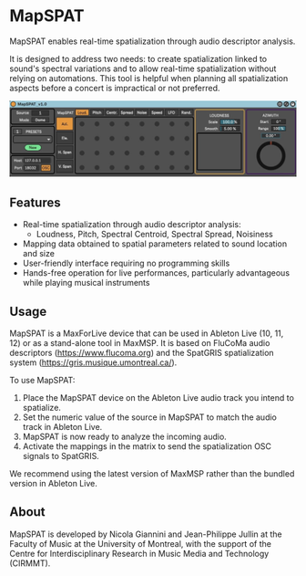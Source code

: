 # MapSPAT

MapSPAT enables real-time spatialization through audio descriptor analysis. 

It is designed to address two needs: to create spatialization linked to sound's spectral variations and to allow real-time spatialization without relying on automations. This tool is helpful when planning all spatialization aspects before a concert is impractical or not preferred.

![device](Docs/device.jpeg)

## Features

- Real-time spatialization through audio descriptor analysis:
  - Loudness, Pitch, Spectral Centroid, Spectral Spread, Noisiness
- Mapping data obtained to spatial parameters related to sound location and size
- User-friendly interface requiring no programming skills
- Hands-free operation for live performances, particularly advantageous while playing musical instruments

## Usage

MapSPAT is a MaxForLive device that can be used in Ableton Live (10, 11, 12) or as a stand-alone tool in MaxMSP. It is based on FluCoMa audio descriptors (https://www.flucoma.org) and the SpatGRIS spatialization system (https://gris.musique.umontreal.ca/).

To use MapSPAT:

1. Place the MapSPAT device on the Ableton Live audio track you intend to spatialize.
2. Set the numeric value of the source in MapSPAT to match the audio track in Ableton Live.
3. MapSPAT is now ready to analyze the incoming audio.
4. Activate the mappings in the matrix to send the spatialization OSC signals to SpatGRIS.

We recommend using the latest version of MaxMSP rather than the bundled version in Ableton Live.

## About

MapSPAT is developed by Nicola Giannini and Jean-Philippe Jullin at the Faculty of Music at the University of Montreal, with the support of the Centre for Interdisciplinary Research in Music Media and Technology (CIRMMT).